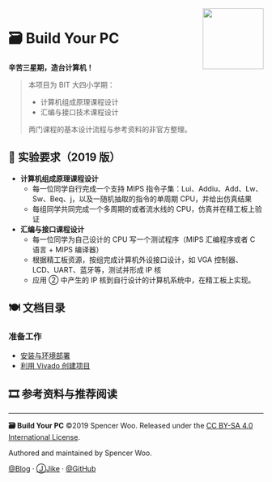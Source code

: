<img src="https://avatars2.githubusercontent.com/u/54571645?s=200&v=4" align="right" width="120px">

# 🗃 Build Your PC

**辛苦三星期，造台计算机！**

> 本项目为 BIT 大四小学期：
> - 计算机组成原理课程设计
> - 汇编与接口技术课程设计
>
> 两门课程的基本设计流程与参考资料的非官方整理。

## 🎃 实验要求（2019 版）

- **计算机组成原理课程设计**
  - 每一位同学自行完成一个支持 MIPS 指令子集：Lui、Addiu、Add、Lw、Sw、Beq、j，以及一随机抽取的指令的单周期 CPU，并给出仿真结果
  - 每组同学共同完成一个多周期的或者流水线的 CPU，仿真并在精工板上验证
- **汇编与接口课程设计**
  - 每一位同学为自己设计的 CPU 写一个测试程序（MIPS 汇编程序或者 C 语言 + MIPS 编译器）
  - 根据精工板资源，按组完成计算机外设接口设计，如 VGA 控制器、LCD、UART、蓝牙等，测试并形成 IP 核
  - 应用 ② 中产生的 IP 核到自行设计的计算机系统中，在精工板上实现。

## 🍽 文档目录

### 准备工作

- [安装与环境部署](./1_Preparations/1-1_Installation.md)
- [利用 Vivado 创建项目](./1_Preparations/1-2_Vivado.md)

## 🎞 参考资料与推荐阅读

---

**🗃 Build Your PC** ©2019 Spencer Woo. Released under the [CC BY-SA 4.0 International License](./LICENSE).

Authored and maintained by Spencer Woo.

[@Blog](https://spencerwoo.com/) · [ⒿJike](https://web.okjike.com/user/4DDA0425-FB41-4188-89E4-952CA15E3C5E/post) · [@GitHub](https://github.com/spencerwooo)